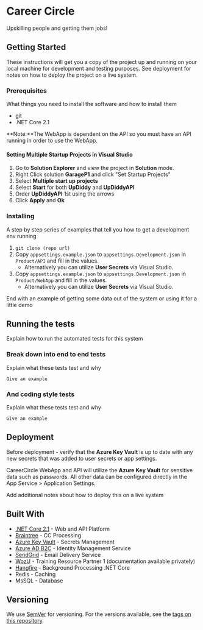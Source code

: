 # Career Circle

Upskilling people and getting them jobs!

## Getting Started

These instructions will get you a copy of the project up and running on your local machine for development and testing purposes. See deployment for notes on how to deploy the project on a live system.

### Prerequisites

What things you need to install the software and how to install them
 * git
 * .NET Core 2.1

**Note:**The WebApp is dependent on the API so you must have an API running in order to use the WebApp.

#### Setting Multiple Startup Projects in Visual Studio
 1. Go to **Solution Explorer** and view the project in **Solution** mode.
 2. Right Click solution **GarageP1** and click "Set Startup Projects"
 3. Select **Multiple start up projects**
 4. Select **Start** for both **UpDiddy** and **UpDiddyAPI**
 5. Order **UpDiddyAPI** 1st using the arrows
 6. Click **Apply** and **Ok**

### Installing

A step by step series of examples that tell you how to get a development env running

 1. `git clone (repo url)`
 2. Copy `appsettings.example.json` to `appsettings.Development.json` in `Product/API` and fill in the values.
 	* Alternatively you can utilize **User Secrets** via Visual Studio.
 3. Copy `appsettings.example.json` to `appsettings.Development.json` in `Product/WebApp` and fill in the values.
	* Alternatively you can utilize **User Secrets** via Visual Studio.


End with an example of getting some data out of the system or using it for a little demo

## Running the tests

Explain how to run the automated tests for this system

### Break down into end to end tests

Explain what these tests test and why

```
Give an example
```

### And coding style tests

Explain what these tests test and why

```
Give an example
```

## Deployment

Before deployment - verify that the **Azure Key Vault** is up to date with any new secrets that was added to user secrets or app settings.

CareerCircle WebApp and API will utilize the **Azure Key Vault** for sensitive data such as passwords. All other data can be configured directly in the App Service > Application Settings.

Add additional notes about how to deploy this on a live system

## Built With

* [.NET Core 2.1](https://docs.microsoft.com/en-us/dotnet/core/index) - Web and API Platform
* [Braintree](https://developers.braintreepayments.com/) - CC Processing
* [Azure Key Vault](https://docs.microsoft.com/en-us/azure/key-vault/) - Secrets Management
* [Azure AD B2C](https://docs.microsoft.com/en-us/azure/active-directory-b2c/) - Identity Management Service
* [SendGrid](https://sendgrid.com/docs/for-developers/) - Email Delivery Service
* [WozU](https://woz-u.com/) - Training Resource Partner 1 (documentation available privately)
* [Hangfire](http://docs.hangfire.io/en/latest/) - Background Processing .NET Core
* Redis - Caching
* MsSQL - Database

## Versioning

We use [SemVer](http://semver.org/) for versioning. For the versions available, see the [tags on this repository](https://github.com/your/project/tags).